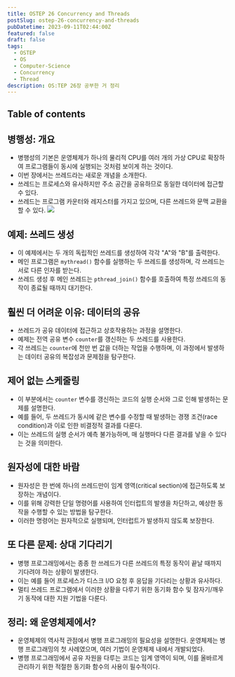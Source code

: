 ```yaml
---
title: OSTEP 26 Concurrency and Threads
postSlug: ostep-26-concurrency-and-threads
pubDatetime: 2023-09-11T02:44:00Z
featured: false
draft: false
tags:
  - OSTEP
  - OS
  - Computer-Science
  - Concurrency
  - Thread
description: OS:TEP 26장 공부한 거 정리
---
```


## Table of contents

## 병행성: 개요

- 병행성의 기본은 운영체제가 하나의 물리적 CPU를 여러 개의 가상 CPU로 확장하여 프로그램들이 동시에 실행되는 것처럼 보이게 하는 것이다.
- 이번 장에서는 쓰레드라는 새로운 개념을 소개한다.
- 쓰레드는 프로세스와 유사하지만 주소 공간을 공유하므로 동일한 데이터에 접근할 수 있다.
- 쓰레드는 프로그램 카운터와 레지스터를 가지고 있으며, 다른 쓰레드와 문맥 교환을 할 수 있다.
  ![](https://res.cloudinary.com/gyunseo-blog/image/upload/f_auto/v1700511700/image_wfulfk.png)

## 예제: 쓰레드 생성

- 이 예제에서는 두 개의 독립적인 쓰레드를 생성하여 각각 "A"와 "B"를 출력한다.
- 메인 프로그램은 `mythread()` 함수를 실행하는 두 쓰레드를 생성하며, 각 쓰레드는 서로 다른 인자를 받는다.
- 쓰레드 생성 후 메인 쓰레드는 `pthread_join()` 함수를 호출하여 특정 쓰레드의 동작이 종료될 때까지 대기한다.

## 훨씬 더 어려운 이유: 데이터의 공유

- 쓰레드가 공유 데이터에 접근하고 상호작용하는 과정을 설명한다.
- 예제는 전역 공유 변수 `counter`를 갱신하는 두 쓰레드를 사용한다.
- 각 쓰레드는 `counter`에 천만 번 값을 더하는 작업을 수행하며, 이 과정에서 발생하는 데이터 공유의 복잡성과 문제점을 탐구한다.

## 제어 없는 스케줄링

- 이 부분에서는 `counter` 변수를 갱신하는 코드의 실행 순서와 그로 인해 발생하는 문제를 설명한다.
- 예를 들어, 두 쓰레드가 동시에 같은 변수를 수정할 때 발생하는 경쟁 조건(race condition)과 이로 인한 비결정적 결과를 다룬다.
- 이는 쓰레드의 실행 순서가 예측 불가능하며, 매 실행마다 다른 결과를 낳을 수 있다는 것을 의미한다.

## 원자성에 대한 바람

- 원자성은 한 번에 하나의 쓰레드만이 임계 영역(critical section)에 접근하도록 보장하는 개념이다.
- 이를 위해 강력한 단일 명령어를 사용하여 인터럽트의 발생을 차단하고, 예상한 동작을 수행할 수 있는 방법을 탐구한다.
- 이러한 명령어는 원자적으로 실행되며, 인터럽트가 발생하지 않도록 보장한다.

## 또 다른 문제: 상대 기다리기

- 병행 프로그래밍에서는 종종 한 쓰레드가 다른 쓰레드의 특정 동작이 끝날 때까지 기다려야 하는 상황이 발생한다.
- 이는 예를 들어 프로세스가 디스크 I/O 요청 후 응답을 기다리는 상황과 유사하다.
- 멀티 쓰레드 프로그램에서 이러한 상황을 다루기 위한 동기화 함수 및 잠자기/깨우기 동작에 대한 지원 기법을 다룬다.

## 정리: 왜 운영체제에서?

- 운영체제의 역사적 관점에서 병행 프로그래밍의 필요성을 설명한다. 운영체제는 병행 프로그래밍의 첫 사례였으며, 여러 기법이 운영체제 내에서 개발되었다.
- 병행 프로그래밍에서 공유 자원을 다루는 코드는 임계 영역이 되며, 이를 올바르게 관리하기 위한 적절한 동기화 함수의 사용이 필수적이다.

